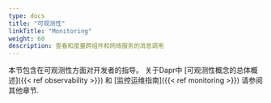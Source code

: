 ```yaml
---
type: docs
title: "可观测性"
linkTitle: "Monitoring"
weight: 60
description: 查看和度量跨组件和网络服务的消息调用
---
```


本节包含在可观测性方面对开发者的指导。 关于Dapr中 [可观测性概念的总体概述]({{< ref observability >}}) 和 [监控运维指南]({{< ref monitoring >}}) 请参阅其他章节.
